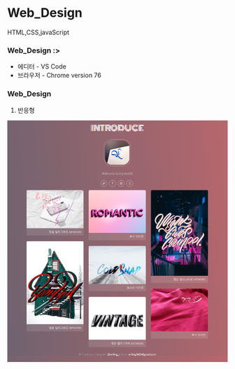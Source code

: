 Web_Design 
============ 
HTML,CSS,javaScript 

### Web_Design   :>

- 에디터 - VS Code
- 브라우저 - Chrome version 76

### Web_Design 

1. 반응형
<img src="https://raw.githubusercontent.com/writingR/HTMxCSSxJavaScript/master/web_01/web_01.png">

